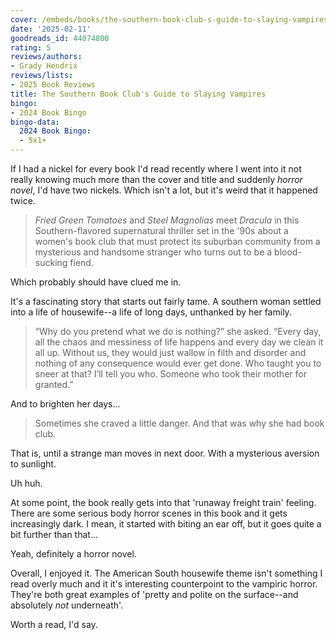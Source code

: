 ```yaml
---
cover: /embeds/books/the-southern-book-club-s-guide-to-slaying-vampires.jpg
date: '2025-02-11'
goodreads_id: 44074800
rating: 5
reviews/authors:
- Grady Hendrix
reviews/lists:
- 2025 Book Reviews
title: The Southern Book Club's Guide to Slaying Vampires
bingo:
- 2024 Book Bingo
bingo-data:
  2024 Book Bingo:
  - 5x1+
---
```

If I had a nickel for every book I'd read recently where I went into it not really knowing much more than the cover and title and suddenly *horror novel*, I'd have two nickels. Which isn't a lot, but it's weird that it happened twice. 

> _Fried Green Tomatoes_ and _Steel Magnolias_ meet _Dracula_ in this Southern-flavored supernatural thriller set in the '90s about a women's book club that must protect its suburban community from a mysterious and handsome stranger who turns out to be a blood-sucking fiend.

Which probably should have clued me in. 

It's a fascinating story that starts out fairly tame. A southern woman settled into a life of housewife--a life of long days, unthanked by her family.

> “Why do you pretend what we do is nothing?” she asked. “Every day, all the chaos and messiness of life happens and every day we clean it all up. Without us, they would just wallow in filth and disorder and nothing of any consequence would ever get done. Who taught you to sneer at that? I’ll tell you who. Someone who took their mother for granted.” 
 
And to brighten her days...

> Sometimes she craved a little danger. And that was why she had book club.

That is, until a strange man moves in next door. With a mysterious aversion to sunlight. 

Uh huh. 

At some point, the book really gets into that 'runaway freight train' feeling. There are some serious body horror scenes in this book and it gets increasingly dark. I mean, it started with biting an ear off, but it goes quite a bit further than that...

Yeah, definitely a horror novel. 

Overall, I enjoyed it. The American South housewife theme isn't something I read overly much and it it's interesting counterpoint to the vampiric horror. They're both great examples of 'pretty and polite on the surface--and absolutely *not* underneath'. 

Worth a read, I'd say. 

<!--more-->